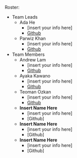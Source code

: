 Roster:
- Team Leads
  - Ada He
    -   [insert your info here]
    -   [Github](https://github.com/adahe8)
  - Parwiz Khan
    - [insert your info here]
    - [Github](https://github.com/parrwiz) 
- Team Members
  - Andrew Lam
    -   [insert your info here]
    -   [Github](https://github.com/anl139)
  - Ayaka Kawano
    - [insert your info here]
    - [Github](https://github.com/ayakak172)
  - Teoman Ozkan
    -   [insert your info here]
    -   [Github](https://github.com/teopotter64)
  - **Insert Name Here**
    - [insert your info here]
    - [Github]
  - **Insert Name Here**
    -   [insert your info here]
    -   [Github]
  - **Insert Name Here**
    - [insert your info here]
    - [Github]
